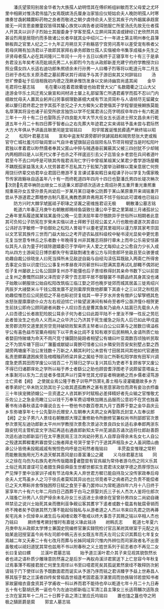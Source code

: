 <!-- { "loadSidebar": true } -->
　　潘氏望荥阳别居金华者为大族孺人幼明悟其在傅织絍组紃敏而艺父母爱之尤环里中相厥对惟汤君伟恊乃女焉既嫔汤氏厘身治家皆应仪矩姑俞夫人晚防明孺人时寒燠奏甘毳躬饎爨眎药物之良者而敬进之朝夕虞侍俞夫人至忘其疾于内外姻属承趋賔接无一间言恩妾媵童奴皆得其驩心族党以病告者说珥弛服亡所爱汤氏先故无仕者孺人开其夫以训子子烈始士其服委身于学客至孺人立屏间耳其语或肄经订史欣然共具甚设烈用是居隠约而多致诸公长者卒就其业中绍兴二十一年进士第主明州奉化县簿聮板舆之官里人纪之二十九年正月朔旦天子称觞慈宁宫劳问髙年以差受宠有秩者父若母庆赐有加汤君以子故即其家拜右承务郎致仕孺人实偕被命书集享成福乡先生之评贤母者孺人必在其间隆兴二年闰十一月十五日以疾终于正寝享年七十有三于是承务君没五年矣考讳亮妣胡氏男二人长即烈今为左从政郎新差充建宁府府学教授次曰照业儒女四人长适右迪功郎朱熈绩余未行孙男一人曰椿子烈等将以乾道元年二月五日祔于赤松东关原汤君之墓前葬状其行谒铭予与其子游旧矣其又何辞铭曰
　　汤世圹僚委祉于后徂相我初内德之茂厥承惟饬发身以文纳诗幽宫尚逺其闻
　　金华毛君将仕墓志铭
　　毛在衢以姓着君故衢徙也始君曾大父广名数籍衢之江山大父逹游金华乐土风迁焉父扆宣和间材进士屡上礼部留落亡所遇君甫学而孤不忍以门内细故忧母夫人置其业躬井臼劳事纲理勤甚细大咸有节法资简朴与人语倾尽无留藏女弟以嫠归君终君之世字其孤不怠兄之子大方穉失父君使偕其子学程督提掖婣族莫能名厚薄其将没也诸子前受所欲言独饬以学不佗属君讳公亮字明叔卒年四十有六乾道三年十一月十有二日也娶陈氏子四良能大年大节大任女五长适进士邢文昌余未行乾道五年十月二十有四日葬于智者山之右先葬大年迹君之实来谒铭予虽未尝与君际然大方大年俱从予讲画且聮里闬是宜铭铭曰
　　阳宇隂竁诞惟民彛遹严厥终铭以昭之
　　松阳叶君墓志铭
　　宣和中盗发幇源旁郡奸侠謼嘂趋和贼势怒张大吏或叛官守亡城社羞污印韨闾里以气自许者望旗鼔迎自屈陨名队节项背相望当是时松阳叶君独以孝着君以眇然儒者奉其父匿山中猝与贼遇奋前翼蔽其父被三四创犹不少却贼内两相顾曰是人以死代父孝子也杀之不祥逡巡引去父子迄皆全乡老尝在兵间者道叶君至今不去口呜呼是可轶其传哉君讳洵仁字行中曾祖某祖某父某君少耆学游场屋輙不耦既孤家益落太夫人忧劳甚君不忍私其力于鈆椠乃罢举治耕稼以寛亲意居亡何赀用饶衍侪辈交劝君卒业君固已倦游不复言课试事矣暇日亲程课子孙以学复为儒家晚节传家政觞咏自适盖年八十有一而终乾道四年四月十四日也娶潘氏男四长瑅次柟次次防先君卒柟防出继女二长适秉义郎邵绩次适进士周炤孙男五重开重光重熈重规重易孙女五曾孙景先尚幼后一岁某月某日瑅奉公防葬于某山某原重开来谒铭重开尝从予游道君之葬稽参古制凡慝礼夷教悉屏弃弗用其不怵于俗如此可谓难也已铭曰
　　防方兴时大棘孚虓嚚祗子职瑑之坚竁之密维旌君诏无极
　　朝散潘公墓志铭
　　乾道六年春正月庚午右朝散郎赐绯鱼袋致仕潘公卒于婺之里第越三月诸孤状公之寿年里系履迹属某铭某虽侍公晚一见意浃屈年辈尽悃款异乎世俗所以相期者此意其可负矧公子防宪在岁癸未实偕以进士拜敕于廷视公盖丈人行也敢他诿遂次其语曰公讳好古字敏修一字伯御处之松阳人曽祖干以耋老望其里祖珂以谨力厚其家考宗囬以文艺官其族传三世而门益大始公之考开迹农畆拔科级校中秘书浸光显矣中更忧患无复当世意专林丘之乐者数十年晚得复州非其雅志将辞行章未上而卒公乐易安恬甚似其先人自为童子时祓除遨嬉委已于学母叶夫人爱之尤每抑止之公愈自力少长入成均从四方士游闻见日博京都失守有谍敌剽诸生者公方与同舍郎环坐敌且至众骇詟或劝趣自裁公徐晓坐人曰死当择所未见敌逆自毙与自经沟渎伍耳既敌入两斋亡所得舍去事定众皆以识度归公公事复州孝昼夜淬厉蕲世科以慰满其意再试礼部輙不偶郊祀任子复州屡欲上公名公固辞复州亦不能彊也后子景珪秩得封其亲命书数下公以前尝止复州之奏慨然曰辞父泽而安子荣宁吾志耶平居不御簮裳不书爵品终其身其没也诸子始敢以朝服敛公始自松阳改筑临江临江婺之郊也晚岁徙郊而城其居盖三徙焉绍兴丙辰岁大祲婺米斗千钱公既发廪不足则槖厚赀致他郡粟下其直十之三以贷之秋稔民劝趣偿惟恐后公闵民偿之不易也眎初贷复绌其一甲子岁水并舍有僧庐公挈孥栖其危水怒张屋廪廪欲仆众方左右视迫怵亡计隃望波涛间有棹舟至者呼公亟济僮仆相贺更生前扶公即舟公顾同避者尚数十人叹曰吾去是曹其鱼矣乃谕舟人姑寘已先载余人舟人曰吾德公长者故犯险脱公耳余子何为者公曰此距平陆不十里汝不惮一徃反之劳厄此者皆汝生之也舟人义而从之众毕济公乃济其于死生缓急之际先人后已如此甲戍盗发旁郡流殍交道里民穷空竞持破硙败絮来质主帑者以白公公曰第与之居数日填溢栋宇公有喜色益市官粟舟相衔下以平贵籴比闾不复知有艰岁后民稍稍入金请所质亡绐者婺田恃陂塘为命天不雨尺竞寸攘闘防毙踣者相望公有塘曰叶亚溉数百顷独听民取之不为禁斥塘下田以广潴蓄或献疑以膏腴可惜者公曰乡隣安则吾安矣别墅占婺之西湖旁两塘废不治公发钱数十万新之人頼其利时公未尝有寸田居其间其他如代官逋弛私责恩鳏寡逮困疾旁及棺槥飱药桥梁井泉之属给予除治亡所靳松阳学故有田军兴调度急吏质其田而学废公以钱百二十万赎归之学以复兴其后为吏者不复顾省学又废公不得已归诸郡庠处之学所以裕于养士者繇公之助也顾尝耆浮图老子说颇留意塔庙土木事淛河以东为二氏徒者多借其声以行莫年觉其尤缪妄者稍谢絶之而乡儒者浸笃游士亡资者【阙】　之使就业焉公隆于教子训导严饬賔礼善士相与浸灌礲磨故多乡方者季弟好仁卒未防又防其壮子公收其遗孤教养之甚有恩意家政俭而肃有妾治衣栉垂三十年挟宠微骄媢公一旦资遣之人咨其断岁时赋租必差择精好者先众输之官惟敬尤乐佐公上之急金亮瞰江公以钱千万奉军费诏增秩加赐五品服而公意初不在赏也独喜著书有诗春秋语孟中庸说合五十一卷他书亦数百卷其九月丁酉葬于婺之金华县庆云乡东弥塘享年七十公先娶孙氏赠安人左朝奉大夫夙之女再娶陈氏封宜人左奉议郎【阙】之女子男六人景珪右朝散郎大理正重修勑令所删修官兼权尚书刑部郎官次景参次景宪左迪功郎新太平州州学教授次景愈次景泌次景良四女长适右承奉郎两浙东路安抚司主管机宜文字汤矼再适右通直郎新知太平州芜湖县苏诵次适将仕郎赵善蔚次适右迪功郎新监行在太平惠民局王注次尚幼孙男五人自厚自得余未名女七人自公之殁逮其葬穉耄矜寡尝受公施者拜走号哭于堂于门于途其声相及乡之人虽涧隈山曲承公讣皆倚耒投耜戚戚有惋怛色呜呼是岂茍然者哉铭曰
　　丰昃盈变惟理之常积而能散我施用光万木造天郁其髙冈是曰善富潘公之藏
　　义乌徐君墓志铭
　　同义之徐在乌伤为右族先老所传版籍故诸暨尝有官呉越为常侍者游乌伤之同义乐其土俗迁焉其谱谍可见者腊生舜臣舜臣生世都世都实生君君讳文献字德之质厚惇饬以严见惮于里中治家训子咸有节法母朱夫人弃世君方穉已能自持及父没传家政奉后母余夫人尤笃虽乡人之习于徐氏者莫知其异出也比邻竞者平之病者药之负责不能偿者已之天大寒眎并舍惸独困殍日赋之食至于春乃罢帅以为常乾道四年六月十八日终于家享年六十有六七年二月四日己酉葬于白马之原娶刘氏三子长人杰次人鉴将仕郎次人瑞蚤亡孙男八人侃俨倬余未名孙女三长适进士余棣余在室曾孙男四女二尚幼自禨祥禁忌之说兴士始死其亲而徼利巫争觋讼客其匶宇下逺者或数十载盖有骴腐骨销而终不掩者矣予窃骇其然力薄不能起俗独私与从游者道之人杰以书来曰先君之防再朞矣宅兆未卜侃倬幸从诸生后与闻绪论敢不敬戒以终大事吾子其赐之铭以卒相人杰也乃铭曰
　　厥终惟考厥封惟时有嘉徙义瑑此铭诗
　　祔韩氏志
　　乾道七年夏六月庚申左从政郎太学博士兼国史院编修官兼实録院检讨官吕某祔其继室于元配之兆始某逾冠授室盖今尚书左司郎中韩元吉长女既五年而夭左司公实识其葬后七年复女焉越二年又夭寿二十有七改月而葬与长姊同域异穴惟内外辨位而司家政者名不出壸虽敬戒以祗妇道犹其常也兹用不书以附春秋之义土姓世系列于前志者亦不再见二女长曰复幼曰螺
　　兰溪叶君墓志铭
　　始予道兰溪叶君介其子来见视其貌恢然长者也进之语朴质少雕瑑意防然喜之是后岁一再舣舟溪浒君賔送下上亡怠容今年秋复过焉事薄不暇接君居亡何里生周徉以书至曰噫君死矣其孤诞累然衰绖不敢释防次躬请铭于门下使徉以告予既数面君而诞实从予游乃序而铭之君讳臻字予益上世寿昌人移其版于婺之兰溪者四传矣曾祖昌世祖逢考固君虽浮湛里闾而协族辑邻若尝知书者家故窭缩衣啬食资其子学甫收一科以养而君不能待也卒以乾道七年十月二十九日寿五十有七娶胡氏男一诞也今为左迪功郎新临江军清江县主簿女三长适蒋黼次适陈良士次在室其年十二月二十日葬于县之清江里应氏坞铭曰
　　置也馌之簋也夺之罔极之醻匪爵是縻
　　郭宜人墓志铭
